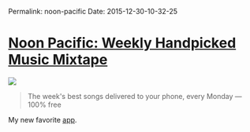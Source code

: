 Permalink: noon-pacific
Date: 2015-12-30-10-32-25


# [Noon Pacific: Weekly Handpicked Music Mixtape](https://itunes.apple.com/us/app/noon-pacific/id803563983?mt=8&uo=4&at=10lKmP)

![](http://noonpacific.com/images/app_screenshot-5d3e1bb5.png)

> The week's best songs delivered to your phone, every Monday — 100% free

My new favorite [app](https://itunes.apple.com/us/app/noon-pacific/id803563983?mt=8&uo=4&at=10lKmP).
